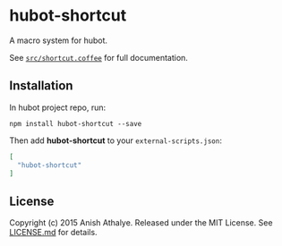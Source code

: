 # hubot-shortcut

A macro system for hubot.

See [`src/shortcut.coffee`](src/shortcut.coffee) for full documentation.

## Installation

In hubot project repo, run:

`npm install hubot-shortcut --save`

Then add **hubot-shortcut** to your `external-scripts.json`:

```json
[
  "hubot-shortcut"
]
```

## License

Copyright (c) 2015 Anish Athalye. Released under the MIT License. See
[LICENSE.md][license] for details.

[license]: LICENSE.md
